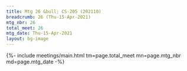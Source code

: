 ```yaml
---
title: Mtg 26 &bull; CS-205 (202110)
breadcrumb: 26 (Thu-15-Apr-2021)
mtg_nbr: 26
total_meet: 26
mtg_date: Thu-15-Apr-2021
layout: bg-image
---
```


{%- include meetings/main.html
    tm=page.total_meet
    mn=page.mtg_nbr
    md=page.mtg_date
-%}
